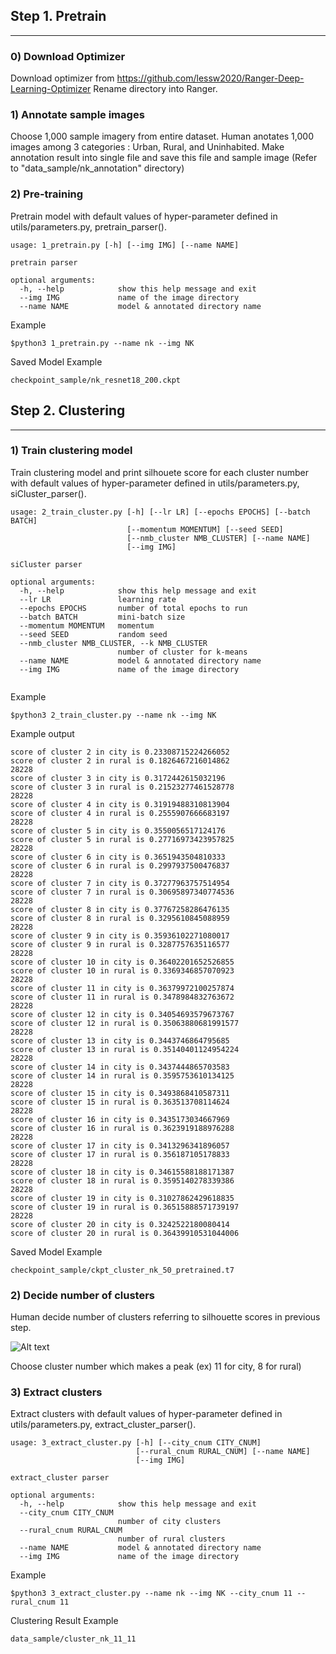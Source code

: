 
## Step 1. Pretrain
***

### 0) Download Optimizer

Download optimizer from https://github.com/lessw2020/Ranger-Deep-Learning-Optimizer
Rename directory into Ranger.

### 1) Annotate sample images

Choose 1,000 sample imagery from entire dataset. Human anotates 1,000 images among 3 categories : Urban, Rural, and Uninhabited. Make annotation result into single file and save this file and sample image (Refer to "data_sample/nk_annotation" directory)


### 2) Pre-training

Pretrain model with default values of hyper-parameter defined in utils/parameters.py, pretrain_parser().


```
usage: 1_pretrain.py [-h] [--img IMG] [--name NAME]

pretrain parser

optional arguments:
  -h, --help            show this help message and exit
  --img IMG             name of the image directory
  --name NAME           model & annotated directory name

```

Example

```$python3 1_pretrain.py --name nk --img NK```

Saved Model Example

```checkpoint_sample/nk_resnet18_200.ckpt```


## Step 2. Clustering
***

### 1) Train clustering model

Train clustering model and print silhouete score for each cluster number with default values of hyper-parameter defined in utils/parameters.py, siCluster_parser().


```
usage: 2_train_cluster.py [-h] [--lr LR] [--epochs EPOCHS] [--batch BATCH]
                          [--momentum MOMENTUM] [--seed SEED]
                          [--nmb_cluster NMB_CLUSTER] [--name NAME]
                          [--img IMG]

siCluster parser

optional arguments:
  -h, --help            show this help message and exit
  --lr LR               learning rate
  --epochs EPOCHS       number of total epochs to run
  --batch BATCH         mini-batch size
  --momentum MOMENTUM   momentum
  --seed SEED           random seed
  --nmb_cluster NMB_CLUSTER, --k NMB_CLUSTER
                        number of cluster for k-means
  --name NAME           model & annotated directory name
  --img IMG             name of the image directory
  
```


Example

```$python3 2_train_cluster.py --name nk --img NK```

Example output
```
score of cluster 2 in city is 0.23308715224266052
score of cluster 2 in rural is 0.1826467216014862
28228
score of cluster 3 in city is 0.3172442615032196
score of cluster 3 in rural is 0.21523277461528778
28228
score of cluster 4 in city is 0.31919488310813904
score of cluster 4 in rural is 0.2555907666683197
28228
score of cluster 5 in city is 0.3550056517124176
score of cluster 5 in rural is 0.27716973423957825
28228
score of cluster 6 in city is 0.3651943504810333
score of cluster 6 in rural is 0.2997937500476837
28228
score of cluster 7 in city is 0.37277963757514954
score of cluster 7 in rural is 0.30695897340774536
28228
score of cluster 8 in city is 0.37767258286476135
score of cluster 8 in rural is 0.3295610845088959
28228
score of cluster 9 in city is 0.35936102271080017
score of cluster 9 in rural is 0.3287757635116577
28228
score of cluster 10 in city is 0.36402201652526855
score of cluster 10 in rural is 0.3369346857070923
28228
score of cluster 11 in city is 0.36379972100257874
score of cluster 11 in rural is 0.3478984832763672
28228
score of cluster 12 in city is 0.34054693579673767
score of cluster 12 in rural is 0.35063880681991577
28228
score of cluster 13 in city is 0.3443746864795685
score of cluster 13 in rural is 0.35140401124954224
28228
score of cluster 14 in city is 0.3437444865703583
score of cluster 14 in rural is 0.3595753610134125
28228
score of cluster 15 in city is 0.3493868410587311
score of cluster 15 in rural is 0.363513708114624
28228
score of cluster 16 in city is 0.3435173034667969
score of cluster 16 in rural is 0.3623919188976288
28228
score of cluster 17 in city is 0.3413296341896057
score of cluster 17 in rural is 0.356187105178833
28228
score of cluster 18 in city is 0.34615588188171387
score of cluster 18 in rural is 0.3595140278339386
28228
score of cluster 19 in city is 0.31027862429618835
score of cluster 19 in rural is 0.36515888571739197
28228
score of cluster 20 in city is 0.3242522180080414
score of cluster 20 in rural is 0.36439910531044006
```

Saved Model Example

```checkpoint_sample/ckpt_cluster_nk_50_pretrained.t7```

### 2) Decide number of clusters

Human decide number of clusters referring to silhouette scores in previous step.

![Alt text](sil_example.png)

Choose cluster number which makes a peak (ex) 11 for city, 8 for rural)


### 3) Extract clusters

Extract clusters with default values of hyper-parameter defined in utils/parameters.py, extract_cluster_parser().

```
usage: 3_extract_cluster.py [-h] [--city_cnum CITY_CNUM]
                            [--rural_cnum RURAL_CNUM] [--name NAME]
                            [--img IMG]

extract_cluster parser

optional arguments:
  -h, --help            show this help message and exit
  --city_cnum CITY_CNUM
                        number of city clusters
  --rural_cnum RURAL_CNUM
                        number of rural clusters
  --name NAME           model & annotated directory name
  --img IMG             name of the image directory
```



Example

```$python3 3_extract_cluster.py --name nk --img NK --city_cnum 11 --rural_cnum 11```

Clustering Result Example

```data_sample/cluster_nk_11_11```